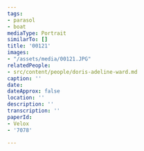 ```yaml
---
tags:
- parasol
- boat
mediaType: Portrait
similarTo: []
title: '00121'
images:
- "/assets/media/00121.JPG"
relatedPeople:
- src/content/people/doris-adeline-ward.md
caption: ''
date: 
dateApprox: false
location: ''
description: ''
transcription: ''
paperId:
- Velox
- '7078'

---
```

